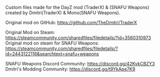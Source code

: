 Custom files made for the DayZ mod (TraderX) & (SNAFU Weapons) created by Dmitri(TraderX) & Mono(SNAFU Weapons).

Original mod on GitHub: https://github.com/TheDmitri/TraderX

Original Mod on Steam: https://steamcommunity.com/sharedfiles/filedetails/?id=3560310973
Original mod on steam for SNAFU Weapons: https://steamcommunity.com/sharedfiles/filedetails/?id=2443122116&searchtext=snafu+weapons


SNAFU Weapons Discord Community: https://discord.gg/42KvkCBZY3
Dmitri's Modding Community: https://discord.gg/t9YkApe7K9
